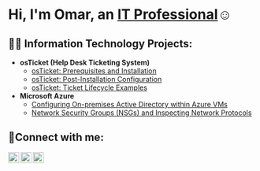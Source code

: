 <h1>Hi, I'm Omar, an <a href="https://www.linkedin.com/in/omar-hicklin-13a5bb263/">IT Professional</a>☺</h1>
<h2>👨‍💻 Information Technology Projects:</h2>

- <b>osTicket (Help Desk Ticketing System)</b>
  - [osTicket: Prerequisites and Installation](https://github.com/OmarHicklin/osticket-prereqs)
  - [osTicket: Post-Installation Configuration](https://github.com/OmarHicklin/post-install-config)
  - [osTicket: Ticket Lifecycle Examples](https://github.com/OmarHicklin/ticket-lifecycle)
- <b>Microsoft Azure</b>
  - [Configuring On-premises Active Directory within Azure VMs](https://github.com/OmarHicklin/configure-ad)
  - [Network Security Groups (NSGs) and Inspecting Network Protocols](https://github.com/OmarHicklin/azure-network-protocols)

<h2>🤳Connect with me:</h2>

[<img align="left" alt="Josh | Twitter" width="22px" src="https://cdn.jsdelivr.net/npm/simple-icons@v3/icons/twitter.svg" />][twitter]
[<img align="left" alt="Josh | LinkedIn" width="22px" src="https://cdn.jsdelivr.net/npm/simple-icons@v3/icons/linkedin.svg" />][linkedin]
[<img align="left" alt="Josh | Instagram" width="22px" src="https://cdn.jsdelivr.net/npm/simple-icons@v3/icons/instagram.svg" />][instagram]

[twitter]: https://twitter.com/Josh
[instagram]: https://www.instagram.com/Josh
[linkedin]: https://linkedin.com/in/Josh
